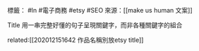 標籤： #ln #電子商務 #etsy #SEO 
來源：[[make us human 文案]]

Title 用一串完整好懂的句子呈現關鍵字，而非各種關鍵字的組合

related:[[202012151642 作品名稱別放etsy title]]